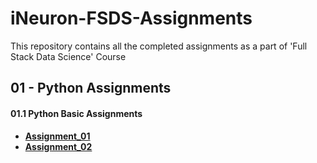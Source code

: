 # iNeuron-FSDS-Assignments
This repository contains all the completed assignments as a part of 'Full Stack Data Science' Course

## 01 - Python Assignments

#### 01.1 Python Basic Assignments

- **[Assignment_01](https://github.com/thejas110/iNeuron-FSDS-Assignments/blob/master/01_Python_Basic_Assignments/01_Python_Basic_Assignment_1_ThejasN_29-Dec-21.ipynb)**
- **[Assignment_02](https://github.com/thejas110/iNeuron-FSDS-Assignments/blob/master/01_Python_Basic_Assignments/02_Python_Basic_Assignment_2_ThejasN_14-Feb-22.ipynb)**

